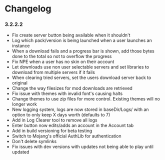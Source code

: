 Changelog
====================================

### 3.2.2.2

- Fix create server button being available when it shouldn't
- Log which pack/version is being launched when a user launches an instance
- When a download fails and a progress bar is shown, add those bytes done to the total so not to overflow the progress
- Fix NPE when a user has no skin on their account
- Let downloads use non user selectable servers and set libraries to download from multiple servers if it fails
- When clearing tried servers, set the users download server back to original
- Change the way filesizes for mod downloads are retrieved
- Fix issue with themes with invalid font's causing halts
- Change themes to use zip files for more control. Existing themes will no longer work
- New logging system, logs are now stored in baseDir/Logs/ with an option to only keep X days worth (defaults to 7)
- Add in Log Clearer tool to remove all logs
- Enter button now edits/adds an account in the Account tab
- Add in build versioning for beta testing
- Switch to Mojang's official AuthLib for authentication
- Don't delete symlinks
- Fix issues with dev versions with updates not being able to play until updated